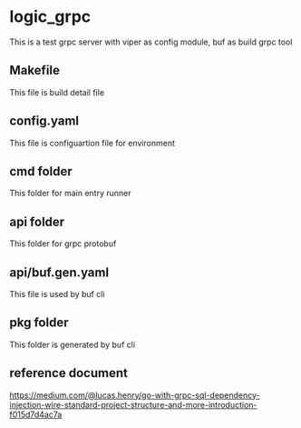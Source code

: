 # logic_grpc

This is a test grpc server with viper as config module, buf as build grpc tool


## Makefile

This file is build detail file

## config.yaml

This file is configuartion file for environment

## cmd folder

This folder for main entry runner

## api folder

This folder for grpc protobuf 

## api/buf.gen.yaml

This file is used by buf cli

## pkg folder

This folder is generated by buf cli

## reference document

https://medium.com/@lucas.henry/go-with-grpc-sql-dependency-injection-wire-standard-project-structure-and-more-introduction-f015d7d4ac7a